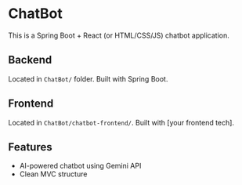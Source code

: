 # ChatBot

This is a Spring Boot + React (or HTML/CSS/JS) chatbot application.

## Backend
Located in `ChatBot/` folder. Built with Spring Boot.

## Frontend
Located in `ChatBot/chatbot-frontend/`. Built with [your frontend tech].

## Features
- AI-powered chatbot using Gemini API
- Clean MVC structure
